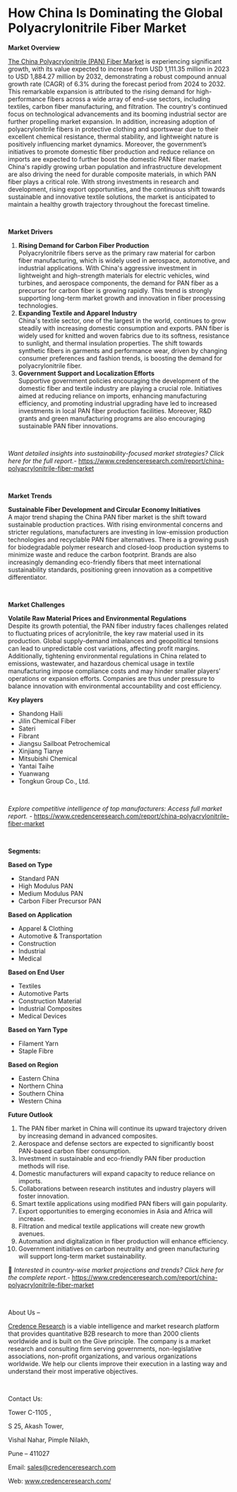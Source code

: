 # How China Is Dominating the Global Polyacrylonitrile Fiber Market


<p><strong>Market Overview</strong></p>
<p><a href="https://www.credenceresearch.com/report/china-polyacrylonitrile-fiber-market">The China Polyacrylonitrile (PAN) Fiber Market</a> is experiencing significant growth, with its value expected to increase from USD 1,111.35 million in 2023 to USD 1,884.27 million by 2032, demonstrating a robust compound annual growth rate (CAGR) of 6.3% during the forecast period from 2024 to 2032. This remarkable expansion is attributed to the rising demand for high-performance fibers across a wide array of end-use sectors, including textiles, carbon fiber manufacturing, and filtration. The country's continued focus on technological advancements and its booming industrial sector are further propelling market expansion. In addition, increasing adoption of polyacrylonitrile fibers in protective clothing and sportswear due to their excellent chemical resistance, thermal stability, and lightweight nature is positively influencing market dynamics. Moreover, the government&rsquo;s initiatives to promote domestic fiber production and reduce reliance on imports are expected to further boost the domestic PAN fiber market. China's rapidly growing urban population and infrastructure development are also driving the need for durable composite materials, in which PAN fiber plays a critical role. With strong investments in research and development, rising export opportunities, and the continuous shift towards sustainable and innovative textile solutions, the market is anticipated to maintain a healthy growth trajectory throughout the forecast timeline.</p>
<p><strong>&nbsp;</strong></p>
<p><strong>Market Drivers</strong></p>
<ol>
<li><strong> Rising Demand for Carbon Fiber Production</strong><br data-start="1556" data-end="1559" /> Polyacrylonitrile fibers serve as the primary raw material for carbon fiber manufacturing, which is widely used in aerospace, automotive, and industrial applications. With China's aggressive investment in lightweight and high-strength materials for electric vehicles, wind turbines, and aerospace components, the demand for PAN fiber as a precursor for carbon fiber is growing rapidly. This trend is strongly supporting long-term market growth and innovation in fiber processing technologies.</li>
<li data-start="2053" data-end="2550"><strong data-start="2053" data-end="2098"> Expanding Textile and Apparel Industry</strong><br data-start="2098" data-end="2101" /> China's textile sector, one of the largest in the world, continues to grow steadily with increasing domestic consumption and exports. PAN fiber is widely used for knitted and woven fabrics due to its softness, resistance to sunlight, and thermal insulation properties. The shift towards synthetic fibers in garments and performance wear, driven by changing consumer preferences and fashion trends, is boosting the demand for polyacrylonitrile fiber.</li>
<li data-start="2552" data-end="3042"><strong data-start="2552" data-end="2602"> Government Support and Localization Efforts</strong><br data-start="2602" data-end="2605" /> Supportive government policies encouraging the development of the domestic fiber and textile industry are playing a crucial role. Initiatives aimed at reducing reliance on imports, enhancing manufacturing efficiency, and promoting industrial upgrading have led to increased investments in local PAN fiber production facilities. Moreover, R&amp;D grants and green manufacturing programs are also encouraging sustainable PAN fiber innovations.</li>
</ol>
<p><strong>&nbsp;</strong></p>
<p><em>Want detailed insights into sustainability-focused market strategies? Click here for the full report.- </em><a href="https://www.credenceresearch.com/report/china-polyacrylonitrile-fiber-market">https://www.credenceresearch.com/report/china-polyacrylonitrile-fiber-market</a></p>
<p>&nbsp;</p>
<p><strong>Market Trends</strong></p>
<p><strong>Sustainable Fiber Development and Circular Economy Initiatives</strong><br /> A major trend shaping the China PAN fiber market is the shift toward sustainable production practices. With rising environmental concerns and stricter regulations, manufacturers are investing in low-emission production technologies and recyclable PAN fiber alternatives. There is a growing push for biodegradable polymer research and closed-loop production systems to minimize waste and reduce the carbon footprint. Brands are also increasingly demanding eco-friendly fibers that meet international sustainability standards, positioning green innovation as a competitive differentiator.</p>
<p>&nbsp;</p>
<p><strong>Market Challenges</strong></p>
<p><strong>Volatile Raw Material Prices and Environmental Regulations</strong><br /> Despite its growth potential, the PAN fiber industry faces challenges related to fluctuating prices of acrylonitrile, the key raw material used in its production. Global supply-demand imbalances and geopolitical tensions can lead to unpredictable cost variations, affecting profit margins. Additionally, tightening environmental regulations in China related to emissions, wastewater, and hazardous chemical usage in textile manufacturing impose compliance costs and may hinder smaller players&rsquo; operations or expansion efforts. Companies are thus under pressure to balance innovation with environmental accountability and cost efficiency.</p>
<p><strong>Key players</strong></p>
<ul>
<li>Shandong Haili</li>
<li>Jilin Chemical Fiber</li>
<li>Sateri</li>
<li>Fibrant</li>
<li>Jiangsu Sailboat Petrochemical</li>
<li>Xinjiang Tianye</li>
<li>Mitsubishi Chemical</li>
<li>Yantai Taihe</li>
<li>Yuanwang</li>
<li>Tongkun Group Co., Ltd.</li>
</ul>
<p>&nbsp;</p>
<p><em>Explore competitive intelligence of top manufacturers: Access full market report. - </em><a href="https://www.credenceresearch.com/report/china-polyacrylonitrile-fiber-market">https://www.credenceresearch.com/report/china-polyacrylonitrile-fiber-market</a></p>
<p>&nbsp;</p>
<p><strong>Segments:</strong></p>
<p><strong>Based on Type</strong></p>
<ul>
<li>Standard PAN</li>
<li>High Modulus PAN</li>
<li>Medium Modulus PAN</li>
<li>Carbon Fiber Precursor PAN</li>
</ul>
<p><strong>Based on Application</strong></p>
<ul>
<li>Apparel &amp; Clothing</li>
<li>Automotive &amp; Transportation</li>
<li>Construction</li>
<li>Industrial</li>
<li>Medical</li>
</ul>
<p><strong>Based on End User</strong></p>
<ul>
<li>Textiles</li>
<li>Automotive Parts</li>
<li>Construction Material</li>
<li>Industrial Composites</li>
<li>Medical Devices</li>
</ul>
<p><strong>Based on Yarn Type</strong></p>
<ul>
<li>Filament Yarn</li>
<li>Staple Fibre</li>
</ul>
<p><strong>Based on Region</strong></p>
<ul>
<li>Eastern China</li>
<li>Northern China</li>
<li>Southern China</li>
<li>Western China</li>
</ul>
<p><strong>Future Outlook </strong></p>
<ol>
<li>The PAN fiber market in China will continue its upward trajectory driven by increasing demand in advanced composites.</li>
<li>Aerospace and defense sectors are expected to significantly boost PAN-based carbon fiber consumption.</li>
<li>Investment in sustainable and eco-friendly PAN fiber production methods will rise.</li>
<li>Domestic manufacturers will expand capacity to reduce reliance on imports.</li>
<li>Collaborations between research institutes and industry players will foster innovation.</li>
<li>Smart textile applications using modified PAN fibers will gain popularity.</li>
<li>Export opportunities to emerging economies in Asia and Africa will increase.</li>
<li>Filtration and medical textile applications will create new growth avenues.</li>
<li>Automation and digitalization in fiber production will enhance efficiency.</li>
<li>Government initiatives on carbon neutrality and green manufacturing will support long-term market sustainability.</li>
</ol>
<p>📌 <em>Interested in country-wise market projections and trends? Click here for the complete report.- </em><a href="https://www.credenceresearch.com/report/china-polyacrylonitrile-fiber-market">https://www.credenceresearch.com/report/china-polyacrylonitrile-fiber-market</a></p>
<p>&nbsp;</p>
<p>About Us &ndash;</p>
<p><a href="https://www.credenceresearch.com/">Credence Research</a> is a viable intelligence and market research platform that provides quantitative B2B research to more than 2000 clients worldwide and is built on the Give principle. The company is a market research and consulting firm serving governments, non-legislative associations, non-profit organizations, and various organizations worldwide. We help our clients improve their execution in a lasting way and understand their most imperative objectives.</p>
<p>&nbsp;</p>
<p>Contact Us:</p>
<p>Tower C-1105 ,</p>
<p>S 25, Akash Tower,</p>
<p>Vishal Nahar, Pimple Nilakh,</p>
<p>Pune &ndash; 411027</p>
<p>Email: <a href="mailto:sales@credenceresearch.com">sales@credenceresearch.com</a></p>
<p>Web: <a href="http://www.credenceresearch.com/">www.credenceresearch.com/</a></p>
<p>&nbsp;</p>
